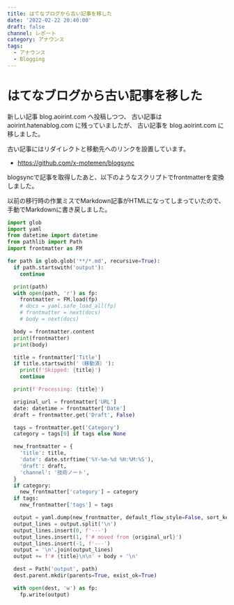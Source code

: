 ```yaml
---
title: はてなブログから古い記事を移した
date: '2022-02-22 20:40:00'
draft: false
channel: レポート
category: アナウンス
tags:
  - アナウンス
  - Blogging
---
```

# はてなブログから古い記事を移した

新しい記事 blog.aoirint.com へ投稿しつつ、
古い記事は aoirint.hatenablog.com に残っていましたが、
古い記事を blog.aoirint.com に移しました。

古い記事にはリダイレクトと移動先へのリンクを設置しています。

- <https://github.com/x-motemen/blogsync>

blogsyncで記事を取得したあと、以下のようなスクリプトでfrontmatterを変換しました。

以前の移行時の作業ミスでMarkdown記事がHTMLになってしまっていたので、
手動でMarkdownに書き戻しました。

```python
import glob
import yaml
from datetime import datetime
from pathlib import Path
import frontmatter as FM

for path in glob.glob('**/*.md', recursive=True):
  if path.startswith('output'):
    continue

  print(path)
  with open(path, 'r') as fp:
    frontmatter = FM.load(fp)
    # docs = yaml.safe_load_all(fp)
    # frontmatter = next(docs)
    # body = next(docs)

  body = frontmatter.content
  print(frontmatter)
  print(body)

  title = frontmatter['Title']
  if title.startswith('（移動済）'):
    print(f'Skipped: {title}')
    continue

  print(f'Processing: {title}')

  original_url = frontmatter['URL']
  date: datetime = frontmatter['Date']
  draft = frontmatter.get('Draft', False)

  tags = frontmatter.get('Category')
  category = tags[0] if tags else None

  new_frontmatter = {
    'title': title,
    'date': date.strftime('%Y-%m-%d %H:%M:%S'),
    'draft': draft,
    'channel': '技術ノート',
  }
  if category:
    new_frontmatter['category'] = category
  if tags:
    new_frontmatter['tags'] = tags

  output = yaml.dump(new_frontmatter, default_flow_style=False, sort_keys=False, allow_unicode=True)
  output_lines = output.split('\n')
  output_lines.insert(0, f'---')
  output_lines.insert(1, f'# moved from {original_url}')
  output_lines.insert(-1, f'---')
  output = '\n'.join(output_lines)
  output += f'# {title}\n\n' + body + '\n'

  dest = Path('output', path)
  dest.parent.mkdir(parents=True, exist_ok=True)

  with open(dest, 'w') as fp:
    fp.write(output)
```
